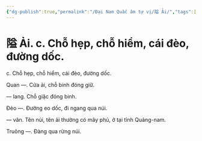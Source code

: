 ```yaml
---
{"dg-publish":true,"permalink":"/Đại Nam Quấc âm tự vị/隘 Ải/","tags":["âm-tự-vị"],"created":"2025-08-16T13:46:46.843+07:00"}
---
```


# 隘 Ải. c. Chỗ hẹp, chỗ hiểm, cái đèo, đường dốc.

c. Chỗ hẹp, chỗ hiểm, cái đèo, đường dốc.


Quan —. Cửa ải, chỗ binh đóng giữ.

— lang. Chỗ giặc đóng binh.

Đèo —. Đường eo dốc, đi ngang qua núi.

— vân. Tên núi, tên ải thường có mây phủ, ở tại tỉnh Quảng-nam.

Truông —. Đàng qua rừng núi.